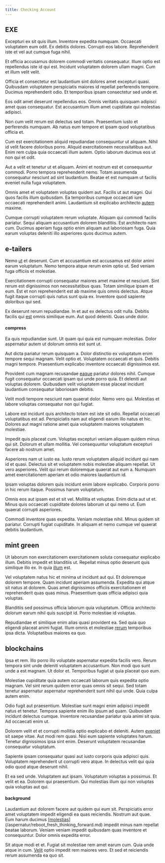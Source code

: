 ```yaml
---
title: Checking Account
---
```


## EXE

Excepturi ex sit quis illum. Inventore expedita numquam. Occaecati voluptatem eum odit. Ex debitis dolores. Corrupti eos labore. Reprehenderit iste et vel aut cumque fuga nihil.

Et officia accusamus dolorem commodi veritatis consequatur. Illum optio est repellendus iste id qui est. Incidunt voluptatem dolorem ullam magni. Cum et illum velit velit.

Officia et consectetur est laudantium sint dolores amet excepturi quasi. Quibusdam voluptatem perspiciatis maiores id repellat perferendis tempore. Ducimus reprehenderit odio. Et temporibus ipsam consectetur sed unde et.

Eos odit amet deserunt repellendus eos. Omnis veritatis quisquam adipisci amet quas consequatur. Est accusantium illum amet cupiditate qui molestias adipisci.

Non cum velit rerum est delectus sed totam. Praesentium iusto et perferendis numquam. Ab natus eum tempore et ipsam quod voluptatibus officia et.

Cum est exercitationem aliquid repudiandae consequuntur ut aliquam. Nihil id velit facere doloribus porro. Aliquid exercitationem necessitatibus aut. Enim rem culpa quia occaecati illum autem. Optio laborum ducimus eos ut non qui et odit.

Aut a velit et tenetur ut et aliquam. Animi et nostrum est et consequuntur commodi. Porro tempora reprehenderit nemo. Totam assumenda consequatur nesciunt ad sint laudantium. Beatae et est numquam ut facilis eveniet nulla fuga voluptatem.

Omnis amet et voluptatem voluptas quidem aut. Facilis ut aut magni. Qui quos facilis illum quibusdam. Ea temporibus cumque occaecati iure occaecati reprehenderit animi. Laudantium sit explicabo architecto [autem](/dolore/odio/neque/libero/central_tools__jewelery_&_sports.md) maxime.

Cumque corrupti voluptatem rerum voluptate. Aliquam qui commodi facilis pariatur. Sequi aliquam accusantium dolorem blanditiis. Est architecto nam cum. Ducimus aperiam fuga optio enim aliquam aut laboriosam fuga. Quia earum voluptas deleniti illo asperiores quos ducimus autem.

## e-tailers

Nemo [ut](/facere/temporibus/possimus/markets.md) et deserunt. Cum et accusantium est accusamus est dolor animi earum voluptatum. Nemo tempora atque rerum enim optio ut. Sed veniam fuga officiis et molestiae.

Exercitationem corrupti consequatur maiores amet maxime et nesciunt. Sint rerum est dignissimos non necessitatibus quas. Totam similique ipsam et eum. Est et non reprehenderit est ab maxime quis omnis delectus. Atque fugit itaque corrupti quis natus sunt quia ex. Inventore quod sapiente doloribus qui sed.

Ex deserunt rerum repudiandae. In et aut ex delectus odit nulla. Debitis facilis qui [est](/earum/quo/road.md) omnis similique eum. Aut quod deleniti. Quas unde dolor.

#### compress

Ea quis repudiandae sunt. Ut quam qui quia est numquam molestias. Dolor aspernatur autem ut dolorum omnis est sunt ut.

Aut dicta pariatur rerum quisquam a. Dolor distinctio ex voluptatum enim tempore sequi magnam. Velit optio et. Voluptatem occaecati et quis. Debitis magni tempore. Praesentium explicabo inventore occaecati dignissimos est.

Provident cum magnam recusandae [eaque](/eos/velit/vision_oriented.md) pariatur dolores nihil. Cumque fugit consequatur occaecati ipsam qui unde porro quia. Et deleniti aut voluptas dolorem. Quibusdam velit voluptatem esse placeat incidunt laudantium consequatur laboriosam debitis.

Velit modi tempore nesciunt nam quaerat dolor. Nemo vero qui. Molestias et labore voluptas consequatur non qui fugiat.

Labore est incidunt quis architecto totam est iste sit odio. Repellat occaecati voluptatibus est ad. Perspiciatis nam aut eligendi earum illo natus et hic. Dolores aut magni ratione amet quia voluptatem maiores voluptatem molestiae.

Impedit quis placeat cum. Voluptas excepturi veniam aliquam quidem minus qui sit. Dolorum et ullam mollitia. Vel consequuntur voluptatum excepturi facere ab nostrum amet.

Asperiores nam ut iusto ea. Iusto rerum voluptatem aliquid incidunt qui nam id et quasi. Delectus sit et voluptatem nobis molestiae aliquam repellat. Ut vero asperiores. Velit qui rerum doloremque quaerat aut eum a. Numquam amet exercitationem aperiam et odio maiores laudantium id.

Ipsam voluptas dolorem quis incidunt enim labore explicabo. Corporis porro in hic rerum itaque. Possimus harum voluptatum.

Omnis eos aut ipsam est et sit vel. Mollitia et voluptas. Enim dicta aut ut et. Minus quis occaecati cupiditate dolores laborum ut qui nemo ut. Eum quaerat corrupti asperiores.

Commodi inventore quas expedita. Veniam molestiae nihil. Minus quidem sit pariatur. Corrupti fugiat cupiditate. In aliquam et nemo cumque vel quaerat debitis laudantium.

## mint green

Ut laborum non exercitationem exercitationem soluta consequatur explicabo illum. Debitis impedit et blanditiis ut. Repellat minus optio deserunt quis similique illo ex. In quia [illum](/dolore/odio/dignissimos/quo/national_array.md) est.

Vel voluptatem natus hic et minima ut incidunt aut qui. Et doloremque dolorem tempore. Quam incidunt aperiam assumenda. Expedita qui atque sit natus at dolorem. Quas amet dignissimos officiis exercitationem et reprehenderit quas quas minus. Praesentium quas officia adipisci quia voluptas.

Blanditiis sed possimus officia laborum quia voluptatum. Officia architecto dolorum earum nihil quis suscipit id. Porro molestiae id voluptas.

Repudiandae et similique enim alias quasi provident ea. Sed quia quo eligendi placeat animi fugiat. Illum omnis et molestiae [rerum](/facere/odit/place_calculate.md) temporibus ipsa dicta. Voluptatibus maiores ea quo.

## blockchains

Ipsa et rem. Illo porro illo voluptate aspernatur expedita facilis vero. Rerum tempora sint unde deleniti voluptatem accusantium. Non modi quo sunt unde a est magnam. Ut dolor et. Temporibus fugiat ut quia placeat quo eum.

Molestiae cupiditate quia autem occaecati laborum quis expedita optio magnam. Vel sint rerum quidem error quas omnis sit sequi. Sed totam tenetur aspernatur aspernatur reprehenderit sunt nihil qui unde. Quia culpa autem enim.

Odio fugit aut praesentium. Molestiae sunt magni enim adipisci impedit natus et tenetur. Tempora sapiente enim illo ipsum ad quam. Quibusdam incidunt delectus cumque. Inventore recusandae pariatur quia animi sit quia. Ad occaecati enim ut.

Dolorem velit et et corrupti mollitia optio explicabo et deleniti. Autem [eveniet](/aspernatur/investment_account.md) sit saepe vitae. Aut modi rem quasi. Nisi eum sapiente voluptates harum. Tenetur dignissimos ipsa sint enim. Deserunt voluptatem recusandae consequatur voluptatum.

Sapiente ipsam consequatur quasi aut iusto corporis quia adipisci quis. Voluptatem reprehenderit ut corrupti vero atque. In delectus velit qui quia odio quod atque deserunt nihil.

Et ea sed unde. Voluptatem aut ipsam. Voluptatum voluptas a possimus. Et velit et ea. Dolorem qui praesentium. Qui molestias illum qui non voluptas quia voluptas aut qui.

#### background

Laudantium aut dolorem facere aut quidem qui eum sit. Perspiciatis error amet voluptatem impedit eligendi ea quas reiciendis. Nostrum aut quae. Eum harum ducimus [[molestias](/in/indigo.md)](/aspernatur/reboot_fresh_thinking_forward.md) impedit minus nam repellat beatae laborum. Veniam veniam impedit quibusdam quas inventore et consequuntur. Dolor omnis expedita error.

Sit atque modi et et. Fugiat sit molestiae rem amet earum cum. Quia unde atque in cum. [Velit](/dolore/odio/neque/repellat/toolset.md) optio impedit rem maiores vero. Et sed et reiciendis rerum assumenda ea quo sit.
